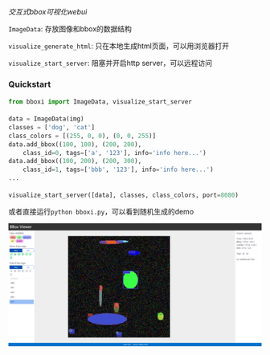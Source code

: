 

*交互式bbox可视化webui*

`ImageData`: 存放图像和bbox的数据结构

`visualize_generate_html`: 只在本地生成html页面，可以用浏览器打开

`visualize_start_server`: 阻塞并开启http server，可以远程访问

### Quickstart

``` python
from bboxi import ImageData, visualize_start_server

data = ImageData(img)
classes = ['dog', 'cat']
class_colors = [(255, 0, 0), (0, 0, 255)]
data.add_bbox((100, 100), (200, 200), 
    class_id=0, tags=['a', '123'], info='info here...')
data.add_bbox((100, 200), (200, 300), 
    class_id=1, tags=['bbb', '123'], info='info here...')
...

visualize_start_server([data], classes, class_colors, port=8080)
```

或者直接运行`python bboxi.py`，可以看到随机生成的demo

![demo.png](demo.png)



